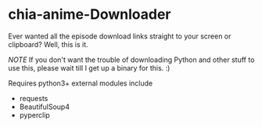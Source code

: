 # chia-anime-Downloader
Ever wanted all the episode download links straight to your screen or clipboard? Well, this is it.

*NOTE* If you don't want the trouble of downloading Python and other stuff to use this, please wait till I get up a binary for this. :)

Requires python3+
external modules include 
  - requests
  - BeautifulSoup4
  - pyperclip
